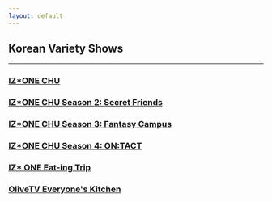 ```yaml
---
layout: default
---
```


<h2>Korean Variety Shows</h2>
<hr>
<h3><a href="./izone chu/izone chu.html">IZ*ONE CHU</a></h3>
<h3><a href="./izone chu/izone chu s2.html">IZ*ONE CHU Season 2: Secret Friends</a></h3>
<h3><a href="./izone chu/izone chu s3.html">IZ*ONE CHU Season 3: Fantasy Campus</a></h3>
<h3><a href="./izone chu/izone chu s4.html">IZ*ONE CHU Season 4: ON:TACT</a></h3>
<h3><a href="./izone eat-ing trip.html">IZ* ONE Eat-ing Trip</a></h3>
<h3><a href="./everyone's kitchen/everyone's kitchen.md">OliveTV Everyone's Kitchen</a></h3>

